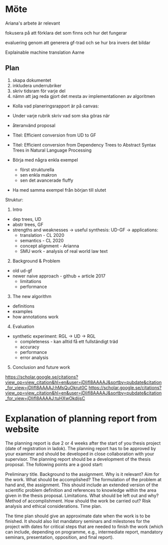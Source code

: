 # Möte

Ariana's arbete är relevant

fokusera på att förklara det som finns och hur det fungerar

evaluering genom att generera gf-trad och se hur bra invers det bildar


Explainable machine translation Aarne


## Plan

1. skapa dokumentet
2. inkludera underrubriker
3. skriv tidsram för varje del
4. nämn att jag reda gjort det mesta av implementationen av algoritmen


- Kolla vad planeringsrapport är på canvas:
 - Under varje rubrik skriv vad som ska göras när
 - återanvänd proposal

- Titel: Efficient conversion from UD to GF
- Titel: Efficient conversion from Dependency Trees to Abstract Syntax Trees in Natural Language Processing

- Börja med några enkla exempel
  - först strukturella
  - sen enkla makron
  - sen det avancerade fluffy
- Ha med samma exempel från början till slutet



Struktur:

1. Intro
- dep trees,
 UD
 - abstr trees, GF
 - strengths and weaknesses
  -> useful synthesis: UD-GF
  -> applications:
    - translation  - CL 2020
    - semantics    - CL 2020
    - concept alignment - Arianna
    - SMU work - analysis of real world law text

2. Background & Problem
- old ud-gf
- newer naive approach - github + article 2017
  - limitations
  - performance

3. The new algorithm
- definitions
- examples
- how annotations work

4. Evaluation
- synthetic experiment: RGL -> UD -> RGL
  - completeness - kan alltid få ett fullständigt träd
  - accuracy
  - performance
  - error analysis

5. Conclusion and future work

https://scholar.google.se/citations?view_op=view_citation&hl=en&user=jDIifl8AAAAJ&sortby=pubdate&citation_for_view=jDIifl8AAAAJ:hMsQuOkrut0C
https://scholar.google.se/citations?view_op=view_citation&hl=en&user=jDIifl8AAAAJ&sortby=pubdate&citation_for_view=jDIifl8AAAAJ:tuHXwOkdijsC

# Explanation of planning report from website

The planning report is due 2 or 4 weeks after the start of you thesis project (date of registration in ladok). The planning report has to be approved by your examiner and should be developed in close collaboration with your supervisor. The planning report should be a development of the thesis proposal. The following points are a good start:

Preliminary title.
Background to the assignment. Why is it relevant?
Aim for the work. What should be accomplished?
The formulation of the problem at hand and, the assignment. This should include an extended version of the scientific problem definition and references to knowledge within the area given in the thesis proposal.
Limitations. What should be left out and why?
Method of accomplishment. How should the work be carried out?
Risk analysis and ethical considerations.
Time plan.

The time plan should give an approximate date when the work is to be finished. It should also list mandatory seminars and milestones for the project with dates for critical steps that are needed to finish the work (which can include, depending on programme, e.g., intermediate report, mandatory seminars, presentation, opposition, and final report).
